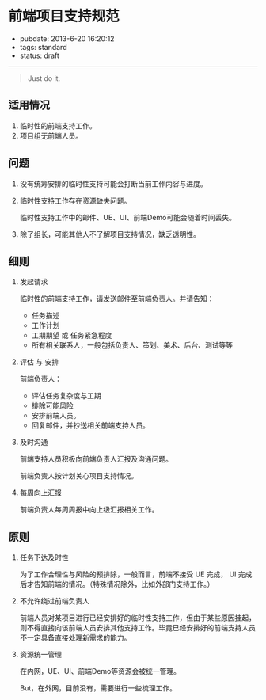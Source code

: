 # 前端项目支持规范 #

- pubdate: 2013-6-20 16:20:12
- tags: standard
- status: draft

----------------

> Just do it.


## 适用情况

1. 临时性的前端支持工作。
2. 项目组无前端人员。

## 问题

1. 没有统筹安排的临时性支持可能会打断当前工作内容与进度。
2. 临时性支持工作存在资源缺失问题。

    临时性支持工作中的邮件、UE、UI、前端Demo可能会随着时间丢失。

3. 除了组长，可能其他人不了解项目支持情况，缺乏透明性。

## 细则

1. 发起请求

    临时性的前端支持工作，请发送邮件至前端负责人。并请告知：
    - 任务描述
    - 工作计划
    - 工期期望 或 任务紧急程度
    - 所有相关联系人，一般包括负责人、策划、美术、后台、测试等等

2. 评估 与 安排

    前端负责人：
    - 评估任务复杂度与工期
    - 排除可能风险
    - 安排前端人员。
    - 回复邮件，并抄送相关前端支持人员。

3. 及时沟通

    前端支持人员积极向前端负责人汇报及沟通问题。

    前端负责人按计划关心项目支持情况。

4. 每周向上汇报

    前端负责人每周周报中向上级汇报相关工作。

## 原则

1. 任务下达及时性

    为了工作合理性与风险的预排除，一般而言，前端不接受 UE 完成， UI 完成后才告知前端的情况。（特殊情况除外，比如外部门支持工作。）

2. 不允许绕过前端负责人

    前端人员对某项目进行已经安排好的临时性支持工作，但由于某些原因挂起，则不得直接向该前端人员安排其他支持工作。毕竟已经安排好的前端支持人员不一定具备直接处理新需求的能力。

3. 资源统一管理

    在内网，UE、UI、前端Demo等资源会被统一管理。

    But，在外网，目前没有，需要进行一些梳理工作。
